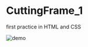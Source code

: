 # CuttingFrame_1
first practice in HTML and CSS

![demo](/CuttintFrame_1/coco/image/template_finish.png)
